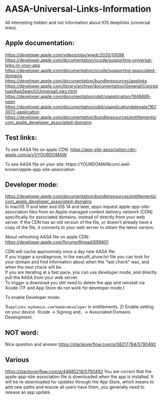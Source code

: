 # AASA-Universal-Links-Information
All interesting hidden and not information about iOS deeplinks (universal links).

## Apple documentation:

https://developer.apple.com/videos/play/wwdc2020/10098
https://developer.apple.com/documentation/xcode/supporting-universal-links-in-your-app
https://developer.apple.com/documentation/xcode/supporting-associated-domains
https://developer.apple.com/documentation/bundleresources/applinks
https://developer.apple.com/library/archive/documentation/General/Conceptual/AppSearch/UniversalLinks.html
https://developer.apple.com/documentation/uikit/uiapplication/1648685-open
https://developer.apple.com/documentation/uikit/uiapplicationdelegate/1623072-application
https://developer.apple.com/documentation/bundleresources/entitlements/com_apple_developer_associated-domains

## Test links:

To see AASA file on apple CDN:
https://app-site-association.cdn-apple.com/a/v1/YOURDOMAIN

To see AASA file on your site:
https://YOURDOMAINcom/.well-known/apple-app-site-association

## Developer mode:

https://developer.apple.com/documentation/bundleresources/entitlements/com_apple_developer_associated-domains  
In macOS 11 and later and iOS 14 and later, apps request apple-app-site-association files from an Apple-managed content delivery network (CDN) specifically for associated domains, instead of directly from your web server. If the CDN has an old version of the file, or doesn’t already have a copy of the file, it connects to your web server to obtain the latest version.

About refreshing AASA file on apple CDN:
https://developer.apple.com/forums/thread/699401

CDN will cache approximely once a day new AASA file.   
If you trigger a sysdiagnose, in the swcutil_show.txt file you can look for your domain and find information about when the "last check" was, and when the next check will be.  
If you are iterating at a fast pace, you can use developer mode, and directly pull the AASA from your web server.  
To trigger a download you still need to delete the app and reinstall via Xcode (TF and App Store do not work for developer mode.)  

To enable Developer mode:

1)`applinks:mydomain.com?mode=developer` in entitlements. 
2) Enable setting on your device. Xcode -> Signing and.. -> Associated Domains Development.

## NOT word:

Nice question and answer https://stackoverflow.com/q/58217784/5790492

## Various

https://stackoverflow.com/a/44685218/5790492
You are correct that the apple-app-site-association file is downloaded when the app is installed. It will be re-downloaded for updates through the App Store, which means to add new paths and ensure all users have them, you generally need to release an app update.





